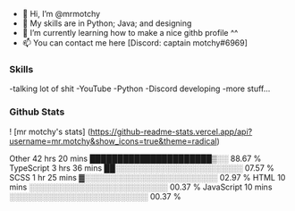 - 👋 Hi, I’m @mrmotchy
- 👀 My skills are in Python; Java; and designing
- 🌱 I’m currently learning how to make a nice githb profile ^^
- 📫 You can contact me here [Discord: captain motchy#6969]

### Skills
-talking lot of shit
-YouTube
-Python
-Discord developing
-more stuff...

### Github Stats
! [mr motchy's stats] (https://github-readme-stats.vercel.app/api?username=mr.motchy&show_icons=true&theme=radical)

Other        42 hrs 20 mins  ██████████████████████▒░░   88.67 % 
TypeScript   3 hrs 36 mins   ██░░░░░░░░░░░░░░░░░░░░░░░   07.57 % 
SCSS         1 hr 25 mins    ▓░░░░░░░░░░░░░░░░░░░░░░░░   02.97 % 
HTML         10 mins         ░░░░░░░░░░░░░░░░░░░░░░░░░   00.37 % 
JavaScript   10 mins         ░░░░░░░░░░░░░░░░░░░░░░░░░   00.37 % 
